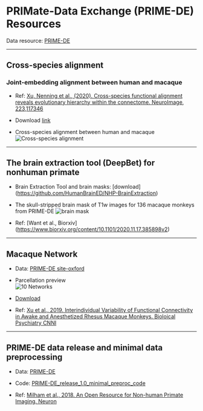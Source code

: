 

# PRIMate-Data Exchange (PRIME-DE) Resources
Data resource: [PRIME-DE](http://fcon_1000.projects.nitrc.org/indi/indiPRIME.html)

---
## Cross-species alignment

### Joint-embedding alignment between human and macaque

- Ref: [Xu, Nenning et al., (2020). Cross-species functional alignment reveals evolutionary hierarchy within the connectome. NeuroImage, 223,117346](https://www.sciencedirect.com/science/article/pii/S1053811920308326)

- Download [link](https://github.com/TingsterX/PRIME-DE/tree/master/macaque-human-alignment)

- Cross-species alignment between human and macaque 
![Cross-species alignment](https://github.com/TingsterX/PRIME-DE/blob/master/macaque-human-alignment/animations/cross-species_alignment_28s.gif)

---

## The brain extraction tool (DeepBet) for nonhuman primate 

- Brain Extraction Tool and brain masks: [download] (https://github.com/HumanBrainED/NHP-BrainExtraction)
- The skull-stripped brain mask of T1w images for 136 macaque monkeys from PRIME-DE 
![brain mask](https://github.com/TingsterX/PRIME-DE/blob/master/BrainExtraction/release/4_release.gif)

- Ref: [Want et al., Biorxiv] (https://www.biorxiv.org/content/10.1101/2020.11.17.385898v2)

---

## Macaque Network

- Data: [PRIME-DE site-oxford](http://fcon_1000.projects.nitrc.org/indi/PRIME/oxford.html)

- Parcellation preview\
![10 Networks](https://github.com/TingsterX/PRIME-DE/blob/master/MacaqueParcellation/Xu2019-BPCNNI/preview_10Networks.jpeg)

- [Download](https://github.com/TingsterX/PRIME-DE/tree/master/MacaqueParcellation/Xu2019-BPCNNI)

- Ref: [Xu et al., 2019. Interindividual Variability of Functional Connectivity in Awake and Anesthetized Rhesus Macaque Monkeys. Bioloical Psychiatry CNNI](https://www.biologicalpsychiatrycnni.org/article/S2451-9022(19)30066-7/fulltext)

---

## PRIME-DE data release and minimal data preprocessing
- Data: [PRIME-DE](http://fcon_1000.projects.nitrc.org/indi/indiPRIME.html)

- Code: [PRIME-DE_release_1.0_minimal_preproc_code](https://github.com/TingsterX/PRIME-DE/tree/master/PRIME-DE_release_minimal_preproc_code)

- Ref: [Milham et al., 2018. An Open Resource for Non-human Primate Imaging. Neuron](https://www.cell.com/neuron/fulltext/S0896-6273(18)30768-2?_returnURL=https%3A%2F%2Flinkinghub.elsevier.com%2Fretrieve%2Fpii%2FS0896627318307682%3Fshowall%3Dtrue)



